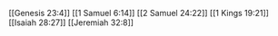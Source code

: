[[Genesis 23:4]]
[[1 Samuel 6:14]]
[[2 Samuel 24:22]]
[[1 Kings 19:21]]
[[Isaiah 28:27]]
[[Jeremiah 32:8]]
